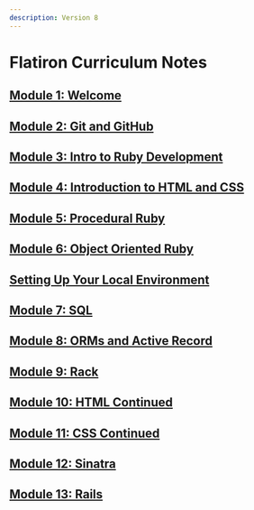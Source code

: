 ```yaml
---
description: Version 8
---
```


# Flatiron Curriculum Notes

## [Module 1: Welcome](welcome.md)

## [Module 2: Git and GitHub](git-and-github.md)

## [Module 3: Intro to Ruby Development](intro-to-ruby-development.md)

## [Module 4: Introduction to HTML and CSS](introduction-to-html-and-css.md)

## [Module 5: Procedural Ruby](procedural-ruby.md)

## [Module 6: Object Oriented Ruby](object-oriented-ruby.md)

## [Setting Up Your Local Environment](setting-up-your-local-environment.md)

## [Module 7: SQL](sql.md)

## [Module 8: ORMs and Active Record](orms-and-active-record.md)

## [Module 9: Rack](rack.md)

## [Module 10: HTML Continued](html-continued.md)

## [Module 11: CSS Continued](css-continued.md)

## [Module 12: Sinatra](sinatra.md)

## [Module 13: Rails](rails.md)

